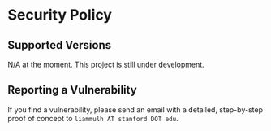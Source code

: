# Security Policy

## Supported Versions

N/A at the moment. This project is still under development.

## Reporting a Vulnerability

If you find a vulnerability, please send an email with a detailed,
step-by-step proof of concept to `liammulh AT stanford DOT edu`.
